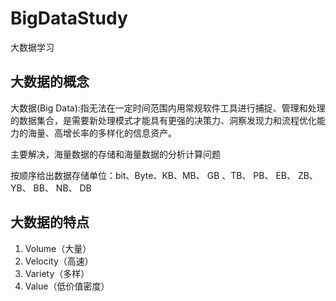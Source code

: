 # BigDataStudy
大数据学习

## 大数据的概念

大数据(Big Data):指无法在一定时间范围内用常规软件工具进行捕捉、管理和处理的数据集合，是需要新处理模式才能具有更强的决策力、洞察发现力和流程优化能力的海量、高增长率的多样化的信息资产。

主要解决，海量数据的存储和海量数据的分析计算问题

按顺序给出数据存储单位：bit、Byte、KB、MB、 GB 、TB、 PB、 EB、 ZB、 YB、 BB、 NB、 DB

## 大数据的特点

1. Volume（大量）
2. Velocity（高速）
3. Variety（多样）
4. Value（低价值密度）